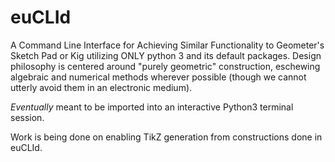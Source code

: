 # euCLId
A Command Line Interface for Achieving Similar Functionality to Geometer's Sketch Pad or Kig utilizing ONLY python 3 and its default packages. Design philosophy is centered around "purely geometric" construction, eschewing algebraic and numerical methods wherever possible (though we cannot utterly avoid them in an electronic medium).

*Eventually* meant to be imported into an interactive Python3 terminal session.

Work is being done on enabling TikZ generation from constructions done in euCLId.
